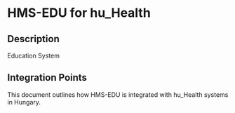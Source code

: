 # HMS-EDU for hu_Health

## Description

Education System

## Integration Points

This document outlines how HMS-EDU is integrated with hu_Health systems in Hungary.
